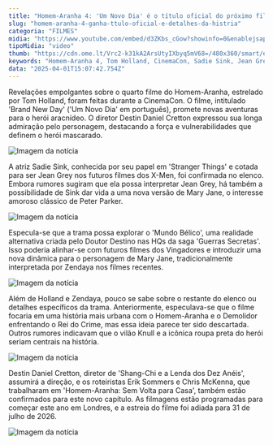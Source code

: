 ```yaml
---
title: "Homem-Aranha 4: 'Um Novo Dia' é o título oficial do próximo filme com Tom Holland"
slug: "homem-aranha-4-ganha-ttulo-oficial-e-detalhes-da-histria"
categoria: "FILMES"
midia: "https://www.youtube.com/embed/d3ZKbs_cGow?showinfo=0&enablejsapi=1"
tipoMidia: "video"
thumb: "https://cdn.ome.lt/Vrc2-k31kA2ArsUtyIXbyq5mV68=/480x360/smart/extras/conteudos/omelete_THUMB_-_2025-03-18T123551.642.png"
keywords: "Homem-Aranha 4, Tom Holland, CinemaCon, Sadie Sink, Jean Grey, Mundo Bélico"
data: "2025-04-01T15:07:42.754Z"
---
```


Revelações empolgantes sobre o quarto filme do Homem-Aranha, estrelado por Tom Holland, foram feitas durante a CinemaCon. O filme, intitulado 'Brand New Day' ('Um Novo Dia' em português), promete novas aventuras para o herói aracnídeo. O diretor Destin Daniel Cretton expressou sua longa admiração pelo personagem, destacando a força e vulnerabilidades que definem o herói mascarado.

![Imagem da notícia](https://pixel.mathtag.com/sync/img?redir=https%3A//sync.navdmp.com/sync%3Fimg%3D1%26mdia%3D%5BMM_UUID%5D)

A atriz Sadie Sink, conhecida por seu papel em 'Stranger Things' e cotada para ser Jean Grey nos futuros filmes dos X-Men, foi confirmada no elenco. Embora rumores sugiram que ela possa interpretar Jean Grey, há também a possibilidade de Sink dar vida a uma nova versão de Mary Jane, o interesse amoroso clássico de Peter Parker.

![Imagem da notícia](https://cms.analytics.yahoo.com/cms?partner_id=NAVEG)

Especula-se que a trama possa explorar o 'Mundo Bélico', uma realidade alternativa criada pelo Doutor Destino nas HQs da saga 'Guerras Secretas'. Isso poderia alinhar-se com futuros filmes dos Vingadores e introduzir uma nova dinâmica para o personagem de Mary Jane, tradicionalmente interpretada por Zendaya nos filmes recentes.

![Imagem da notícia](https://cdn.ome.lt/static/omelete/img/omelete_logo.svg)

Além de Holland e Zendaya, pouco se sabe sobre o restante do elenco ou detalhes específicos da trama. Anteriormente, especulava-se que o filme focaria em uma história mais urbana com o Homem-Aranha e o Demolidor enfrentando o Rei do Crime, mas essa ideia parece ter sido descartada. Outros rumores indicavam que o vilão Knull e a icônica roupa preta do herói seriam centrais na história.

![Imagem da notícia](https://cdn.ome.lt/static/omelete/img/icons/search-light.svg)

Destin Daniel Cretton, diretor de 'Shang-Chi e a Lenda dos Dez Anéis', assumirá a direção, e os roteiristas Erik Sommers e Chris McKenna, que trabalharam em 'Homem-Aranha: Sem Volta para Casa', também estão confirmados para este novo capítulo. As filmagens estão programadas para começar este ano em Londres, e a estreia do filme foi adiada para 31 de julho de 2026.

![Imagem da notícia](https://cdn.ome.lt/static/omelete/img/icons/close-light.svg)